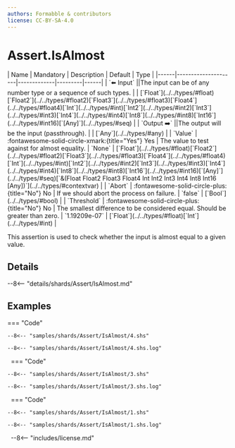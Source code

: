 ```yaml
---
authors: Formabble & contributors
license: CC-BY-SA-4.0
---
```



# Assert.IsAlmost

<div class="sh-parameters" markdown="1">
| Name | Mandatory | Description | Default | Type |
|------|---------------------|-------------|---------|------|
| `⬅️ Input` ||The input can be of any number type or a sequence of such types. | | [`Float`](../../types/#float)[`Float2`](../../types/#float2)[`Float3`](../../types/#float3)[`Float4`](../../types/#float4)[`Int`](../../types/#int)[`Int2`](../../types/#int2)[`Int3`](../../types/#int3)[`Int4`](../../types/#int4)[`Int8`](../../types/#int8)[`Int16`](../../types/#int16)[`[Any]`](../../types/#seq) |
| `Output ➡️` ||The output will be the input (passthrough). | | [`Any`](../../types/#any) |
| `Value` | :fontawesome-solid-circle-xmark:{title="Yes"} Yes  | The value to test against for almost equality. | `None` | [`Float`](../../types/#float)[`Float2`](../../types/#float2)[`Float3`](../../types/#float3)[`Float4`](../../types/#float4)[`Int`](../../types/#int)[`Int2`](../../types/#int2)[`Int3`](../../types/#int3)[`Int4`](../../types/#int4)[`Int8`](../../types/#int8)[`Int16`](../../types/#int16)[`[Any]`](../../types/#seq)[`&(Float Float2 Float3 Float4 Int Int2 Int3 Int4 Int8 Int16 [Any])`](../../types/#contextvar) |
| `Abort` | :fontawesome-solid-circle-plus:{title="No"} No  | If we should abort the process on failure. | `false` | [`Bool`](../../types/#bool) |
| `Threshold` | :fontawesome-solid-circle-plus:{title="No"} No  | The smallest difference to be considered equal. Should be greater than zero. | `1.19209e-07` | [`Float`](../../types/#float)[`Int`](../../types/#int) |

</div>

This assertion is used to check whether the input is almost equal to a given value.

## Details

--8<-- "details/shards/Assert/IsAlmost.md"


## Examples

=== "Code"

  ```x86asm linenums="1"
  --8<-- "samples/shards/Assert/IsAlmost/4.shs"
  ```

  ```
  --8<-- "samples/shards/Assert/IsAlmost/4.shs.log"
  ```
&nbsp;
=== "Code"

  ```x86asm linenums="1"
  --8<-- "samples/shards/Assert/IsAlmost/3.shs"
  ```

  ```
  --8<-- "samples/shards/Assert/IsAlmost/3.shs.log"
  ```
&nbsp;
=== "Code"

  ```x86asm linenums="1"
  --8<-- "samples/shards/Assert/IsAlmost/1.shs"
  ```

  ```
  --8<-- "samples/shards/Assert/IsAlmost/1.shs.log"
  ```
&nbsp;
--8<-- "includes/license.md"

